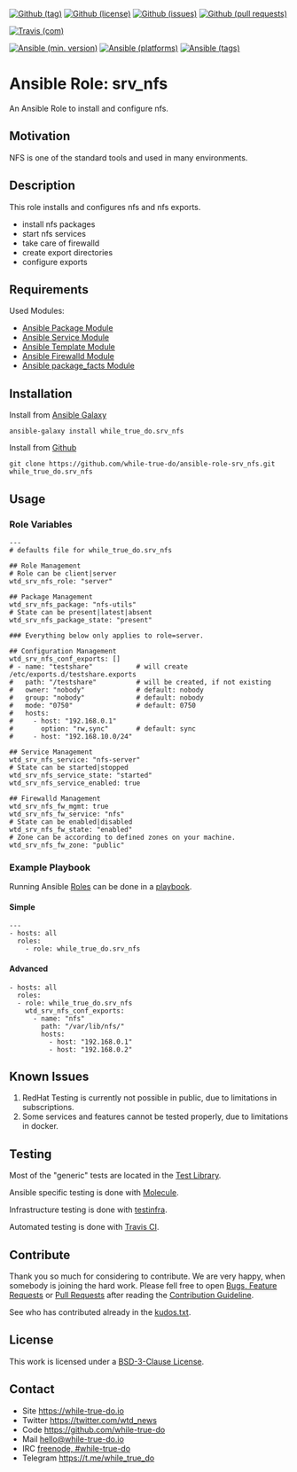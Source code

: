 <!--
name: README.md
description: This file contains important information for the repository.
author: while-true-do.io
contact: hello@while-true-do.io
license: BSD-3-Clause
-->

<!-- github shields -->
[![Github (tag)](https://img.shields.io/github/tag/while-true-do/ansible-role-srv_nfs.svg)](https://github.com/while-true-do/ansible-role-srv_nfs/tags)
[![Github (license)](https://img.shields.io/github/license/while-true-do/ansible-role-srv_nfs.svg)](https://github.com/while-true-do/ansible-role-srv_nfs/blob/master/LICENSE)
[![Github (issues)](https://img.shields.io/github/issues/while-true-do/ansible-role-srv_nfs.svg)](https://github.com/while-true-do/ansible-role-srv_nfs/issues)
[![Github (pull requests)](https://img.shields.io/github/issues-pr/while-true-do/ansible-role-srv_nfs.svg)](https://github.com/while-true-do/ansible-role-srv_nfs/pulls)
<!-- travis shields -->
[![Travis (com)](https://img.shields.io/travis/com/while-true-do/ansible-role-srv_nfs.svg)](https://travis-ci.com/while-true-do/ansible-role-srv_nfs)
<!-- ansible shields -->
[![Ansible (min. version)](https://img.shields.io/badge/dynamic/yaml.svg?label=Min.%20Ansible%20Version&url=https%3A%2F%2Fraw.githubusercontent.com%2Fwhile-true-do%2Fansible-role-srv_nfs%2Fmaster%2Fmeta%2Fmain.yml&query=%24.galaxy_info.min_ansible_version&colorB=black)](https://galaxy.ansible.com/while_true_do/srv_nfs)
[![Ansible (platforms)](https://img.shields.io/badge/dynamic/yaml.svg?label=Supported%20OS&url=https%3A%2F%2Fraw.githubusercontent.com%2Fwhile-true-do%2Fansible-role-srv_nfs%2Fmaster%2Fmeta%2Fmain.yml&query=galaxy_info.platforms%5B*%5D.name&colorB=black)](https://galaxy.ansible.com/while_true_do/srv_nfs)
[![Ansible (tags)](https://img.shields.io/badge/dynamic/yaml.svg?label=Galaxy%20Tags&url=https%3A%2F%2Fraw.githubusercontent.com%2Fwhile-true-do%2Fansible-role-srv_nfs%2Fmaster%2Fmeta%2Fmain.yml&query=%24.galaxy_info.galaxy_tags%5B*%5D&colorB=black)](https://galaxy.ansible.com/while_true_do/srv_nfs)

# Ansible Role: srv_nfs

An Ansible Role to install and configure nfs.

## Motivation

NFS is one of the standard tools and used in many environments.

## Description

This role installs and configures nfs and nfs exports.

- install nfs packages
- start nfs services
- take care of firewalld
- create export directories
- configure exports

## Requirements

Used Modules:

-   [Ansible Package Module](https://docs.ansible.com/ansible/latest/modules/package_module.html)
-   [Ansible Service Module](https://docs.ansible.com/ansible/latest/modules/service_module.html)
-   [Ansible Template Module](https://docs.ansible.com/ansible/latest/modules/template_module.html)
-   [Ansible Firewalld Module](https://docs.ansible.com/ansible/latest/modules/firewalld_module.html)
-   [Ansible package_facts Module](https://docs.ansible.com/ansible/latest/modules/package_facts_module.html)

## Installation

Install from [Ansible Galaxy](https://galaxy.ansible.com/while_true_do/srv_nfs)
```
ansible-galaxy install while_true_do.srv_nfs
```

Install from [Github](https://github.com/while-true-do/ansible-role-srv_nfs)
```
git clone https://github.com/while-true-do/ansible-role-srv_nfs.git while_true_do.srv_nfs
```

## Usage

### Role Variables

```
---
# defaults file for while_true_do.srv_nfs

## Role Management
# Role can be client|server
wtd_srv_nfs_role: "server"

## Package Management
wtd_srv_nfs_package: "nfs-utils"
# State can be present|latest|absent
wtd_srv_nfs_package_state: "present"

### Everything below only applies to role=server.

## Configuration Management
wtd_srv_nfs_conf_exports: []
# - name: "testshare"           # will create /etc/exports.d/testshare.exports
#   path: "/testshare"          # will be created, if not existing
#   owner: "nobody"             # default: nobody
#   group: "nobody"             # default: nobody
#   mode: "0750"                # default: 0750
#   hosts:
#     - host: "192.168.0.1"
#       option: "rw,sync"       # default: sync
#     - host: "192.168.10.0/24"

## Service Management
wtd_srv_nfs_service: "nfs-server"
# State can be started|stopped
wtd_srv_nfs_service_state: "started"
wtd_srv_nfs_service_enabled: true

## Firewalld Management
wtd_srv_nfs_fw_mgmt: true
wtd_srv_nfs_fw_service: "nfs"
# State can be enabled|disabled
wtd_srv_nfs_fw_state: "enabled"
# Zone can be according to defined zones on your machine.
wtd_srv_nfs_fw_zone: "public"
```

### Example Playbook

Running Ansible
[Roles](https://docs.ansible.com/ansible/latest/user_guide/playbooks_reuse_roles.html)
can be done in a
[playbook](https://docs.ansible.com/ansible/latest/user_guide/playbooks_intro.html).

#### Simple

```
---
- hosts: all
  roles:
    - role: while_true_do.srv_nfs
```

#### Advanced

```
- hosts: all
  roles:
  - role: while_true_do.srv_nfs
    wtd_srv_nfs_conf_exports:
      - name: "nfs"
        path: "/var/lib/nfs/"
        hosts:
          - host: "192.168.0.1"
          - host: "192.168.0.2"
```

## Known Issues

1.  RedHat Testing is currently not possible in public, due to limitations
    in subscriptions.
2.  Some services and features cannot be tested properly, due to limitations
    in docker.

## Testing

Most of the "generic" tests are located in the
[Test Library](https://github.com/while-true-do/test-library).

Ansible specific testing is done with
[Molecule](https://molecule.readthedocs.io/en/stable/).

Infrastructure testing is done with
[testinfra](https://testinfra.readthedocs.io/en/stable/).

Automated testing is done with [Travis CI](https://travis-ci.com/while-true-do).

## Contribute

Thank you so much for considering to contribute. We are very happy, when somebody
is joining the hard work. Please fell free to open
[Bugs, Feature Requests](https://github.com/while-true-do/ansible-role-srv_nfs/issues)
or [Pull Requests](https://github.com/while-true-do/ansible-role-srv_nfs/pulls) after
reading the [Contribution Guideline](https://github.com/while-true-do/doc-library/blob/master/docs/CONTRIBUTING.md).

See who has contributed already in the [kudos.txt](./kudos.txt).

## License

This work is licensed under a [BSD-3-Clause License](https://opensource.org/licenses/BSD-3-Clause).

## Contact

-   Site <https://while-true-do.io>
-   Twitter <https://twitter.com/wtd_news>
-   Code <https://github.com/while-true-do>
-   Mail [hello@while-true-do.io](mailto:hello@while-true-do.io)
-   IRC [freenode, #while-true-do](https://webchat.freenode.net/?channels=while-true-do)
-   Telegram <https://t.me/while_true_do>
